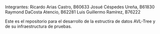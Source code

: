 Integrantes:
Ricardo Arias Castro, B60633
Josué Céspedes Ureña, B61830
Raymond DaCosta Atencio, B62281
Luis Guillermo Ramírez, B76222

Este es el repositorio para el desarrollo de la estructira de datos AVL-Tree
y de su infraestructura de pruebas.
